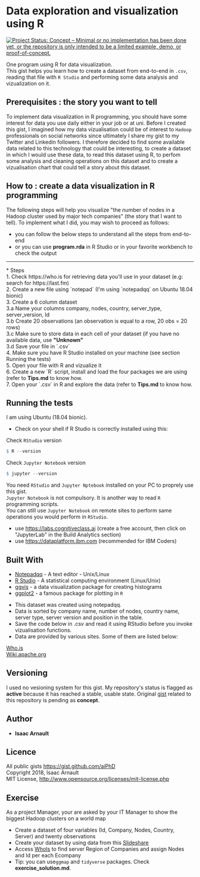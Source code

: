 # Data exploration and visualization using R

[![Project Status: Concept – Minimal or no implementation has been done yet, or the repository is only intended to be a limited example, demo, or proof-of-concept.](https://www.repostatus.org/badges/latest/concept.svg)](https://www.repostatus.org/#concept)

One program using R for data visualization.<br>
This gist helps you learn how to create a dataset from end-to-end in `.csv`, reading that file with `R Studio` and performing some data analysis and vizualization on it.
</hr>

## Prerequisites : the story you want to tell
To implement data visualization in R programming, you should have some interest for data you use daily either in your job or at uni. Before I created this gist, I imagined how my data vizualisation could be of interest to `Hadoop` professionals on social networks since ultimately I share my gist to my Twitter and Linkedin followers. I therefore decided to find some available data related to this technology that could be interesting, to create a dataset in which I would use these data, to read this dataset using R, to perfom some analysis and cleaning operations on this dataset and to create a vizualisation chart that could tell a story about this dataset.

## How to : create a data visualization in R programming
The following steps will help you visualize "the number of nodes in a Hadoop cluster used by major tech companies" (the story that I want to tell). To implement what I did, you may wish to proceed as follows:
- you can follow the below steps to understand all the steps from end-to-end
- or you can use <b>program.rda</b> in R Studio or in your favorite workbench to check the output
<hr>
* Steps<br>
1. Check https://who.is for retrieving data you'll use in your dataset (e.g: search for https://last.fm)<br>
2. Create a new file using `notepad` (I'm using `notepadqq` on Ubuntu 18.04 bionic)<br>
3. Create a 6 column dataset<br>
  3.a Name your columns company, nodes, country, server_type, server_version, Id<br>
  3.b Create 20 observations (an observation is equal to a row, 20 obs = 20 rows)<br>
  3.c Make sure to store data in each cell of your dataset (if you have no available data, use <b>"Unknown"</b><br>
  3.d Save your file in `.csv`<br>
4. Make sure you have R Studio installed on your machine (see section Running the tests)<br>
5. Open your file with R and vizualize it<br>
6. Create a new `R` script, install and load the four packages we are using (refer to <b>Tips.md</b> to know how.<br>
7. Open your `.csv` in R and explore the data (refer to <b>Tips.md</b> to know how.

## Running the tests
I am using Ubuntu (18.04 bionic).<br>
* Check on your shell if R Studio is correctly installed using this:

Check `RStudio` version
```R
$ R --version
```
Check `Jupyter Notebook` version
```R
$ jupyter --version
```
</p>
</details>

You need `RStudio` and `Jupyter Nptebook` installed on your PC to proprely use this gist.<br>
`Jupyter Notebook` is not compulsory. It is another way to read `R` programming scripts.<br>
You can still use `Jupyter Notebook` on remote sites to perform same operations you would perform in `RStudio`.<br>
* use https://labs.cognitiveclass.ai (create a free account, then click on "JupyterLab" in the Build Analytics section)<br>
* use https://dataplatform.ibm.com (recommended for IBM Coders)

## Built With

* [Notepadqq](https://notepadqq.com/wp/download) - A text editor - Unix/Linux
* [R Studio](https://linuxhint.com/rstudio-for-ubuntu) - A statistical computing environment (Linux/Unix)
* [ggvis](https://ggvis.rstudio.com/) - a data visualization package for creating histograms
* [ggplot2](https://ggplot2.tidyverse.org) - a famous package for plotting in `R`

- This dataset was created using notepadqq.<br>
- Data is sorted by company name, number of nodes, country name, server type, server version and position in the table.<br>
- Save the code below in .csv and read it using RStudio before you invoke vizualisation functions.<br>
- Data are provided by various sites. Some of them are listed below:<br>

[Who.is](https://who.is)<br>
[Wiki.apache.org](https://wiki.apache.org/hadoop/PoweredBy)

## Versioning

I used no vesioning system for this gist. My repository's status is flagged as <b>active</b> because it has reached a stable, usable state. Original [gist](https://gist.github.com/aiPhD/16d757d8eff227ae624f1852fe1c8a91) related to this repository is pending as <b>concept</b>.

## Author

* **Isaac Arnault**

## Licence

All public gists https://gist.github.com/aiPhD<br>
Copyright 2018, Isaac Arnault<br>
MIT License, http://www.opensource.org/licenses/mit-license.php

## Exercise
As a project Manager, your are asked by your IT Manager to show the biggest Hadoop clusters on a world map<br>
* Create a dataset of four variables (Id, Company, Nodes, Country, Server) and twenty observations
* Create your dataset by using data from this [Slideshare](https://fr.slideshare.net/chopramanish/organizations-with-largest-hadoop-clusters)
* Access [WhoIs](https://who.is) to find server Region of Companies and assign Nodes and Id per each Ecompany
* Tip: you can use`ggmap` and `tidyverse` packages. Check <b>exercise_solution.md</b>.
